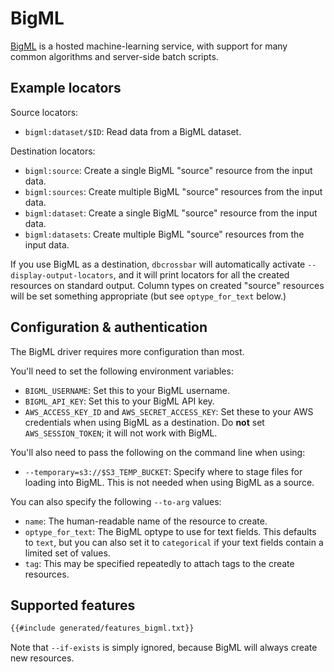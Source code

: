 # BigML

[BigML](https://bigml.com/) is a hosted machine-learning service, with support for many common algorithms and server-side batch scripts.

## Example locators

Source locators:

- `bigml:dataset/$ID`: Read data from a BigML dataset.

Destination locators:

- `bigml:source`: Create a single BigML "source" resource from the input data.
- `bigml:sources`: Create multiple BigML "source" resources from the input data.
- `bigml:dataset`: Create a single BigML "source" resource from the input data.
- `bigml:datasets`: Create multiple BigML "source" resources from the input data.

If you use BigML as a destination, `dbcrossbar` will automatically activate `--display-output-locators`, and it will print locators for all the created resources on standard output. Column types on created "source" resources will be set something appropriate (but see `optype_for_text` below.)

## Configuration & authentication

The BigML driver requires more configuration than most.

You'll need to set the following environment variables:

- `BIGML_USERNAME`: Set this to your BigML username.
- `BIGML_API_KEY`: Set this to your BigML API key.
- `AWS_ACCESS_KEY_ID` and `AWS_SECRET_ACCESS_KEY`: Set these to your AWS credentials when using BigML as a destination. Do **not** set `AWS_SESSION_TOKEN`; it will not work with BigML.

You'll also need to pass the following on the command line when using:

- `--temporary=s3://$S3_TEMP_BUCKET`: Specify where to stage files for loading into BigML. This is not needed when using BigML as a source.

You can also specify the following `--to-arg` values:

- `name`: The human-readable name of the resource to create.
- `optype_for_text`: The BigML optype to use for text fields. This defaults to `text`, but you can also set it to `categorical` if your text fields contain a limited set of values.
- `tag`: This may be specified repeatedly to attach tags to the create resources.

## Supported features

```txt
{{#include generated/features_bigml.txt}}
```

Note that `--if-exists` is simply ignored, because BigML will always create new resources.
